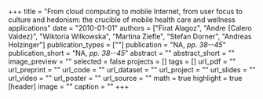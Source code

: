 +++
title = "From cloud computing to mobile Internet, from user focus to culture and hedonism: the crucible of mobile health care and wellness applications"
date = "2010-01-01"
authors = ["Firat Alagoz", "Andre {Calero Valdez}", "Wiktoria Wilkowska", "Martina Ziefle", "Stefan Dorner", "Andreas Holzinger"]
publication_types = [""]
publication = "NA, _pp. 38--45_"
publication_short = "NA, _pp. 38--45_"
abstract = ""
abstract_short = ""
image_preview = ""
selected = false
projects = []
tags = []
url_pdf = ""
url_preprint = ""
url_code = ""
url_dataset = ""
url_project = ""
url_slides = ""
url_video = ""
url_poster = ""
url_source = ""
math = true
highlight = true
[header]
image = ""
caption = ""
+++
